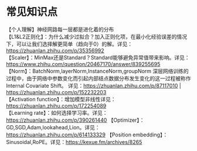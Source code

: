 # 常见知识点
【个人理解】神经网路每一层都是进化着的分布  
【L1&L2正则化】：为什么减少过拟合？加入正则化项，在最小化经验误差的情况下，可以让我们选择解更简单（趋向于0）的解。详见：https://zhuanlan.zhihu.com/p/35356992   
【Scaler】：MinMax还是Standard？Standard能够避免异常值带来影响。详见：https://www.zhihu.com/question/20467170/answer/839255695  
【Norm】：BatchNorm,layerNorm,InstanceNorm,groupNorm 深层网络训练的过程中，由于网络中参数变化而引起内部结点数据分布发生变化的这一过程被称作Internal  Covariate Shift。  详见：https://zhuanlan.zhihu.com/p/87117010 | https://zhuanlan.zhihu.com/p/152232203  
【Activation function】：增加模型非线性详见：https://zhuanlan.zhihu.com/p/172254089  
【Learning rate】：如何选择学习率。详见：https://zhuanlan.zhihu.com/p/390261440
【Optimizer】：GD,SGD,Adam,lookahead,Lion。详见：https://zhuanlan.zhihu.com/p/614133329
【Position embedding】：Sinusoidal,RoPE。详见：https://kexue.fm/archives/8265

